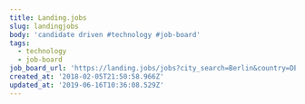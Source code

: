 ```yaml
---
title: Landing.jobs
slug: landingjobs
body: 'candidate driven #technology #job-board'
tags:
  - technology
  - job-board
job_board_url: 'https://landing.jobs/jobs?city_search=Berlin&country=DE'
created_at: '2018-02-05T21:50:58.966Z'
updated_at: '2019-06-16T10:36:08.529Z'
---
```


